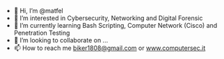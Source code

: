 - 👋 Hi, I’m @matfel
- 👀 I’m interested in Cybersecurity, Networking and Digital Forensic
- 🌱 I’m currently learning Bash Scripting, Computer Network (Cisco) and Penetration Testing
- 💞️ I’m looking to collaborate on ...
- 📫 How to reach me biker1808@gmail.com or www.computersec.it

<!---
matfel/matfel is a ✨ special ✨ repository because its `README.md` (this file) appears on your GitHub profile.
You can click the Preview link to take a look at your changes.
--->
